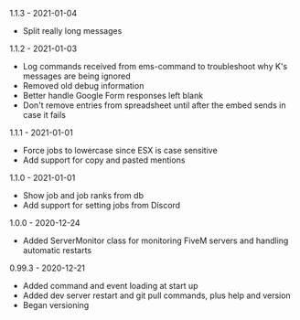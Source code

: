 1.1.3 - 2021-01-04
- Split really long messages

1.1.2 - 2021-01-03
- Log commands received from ems-command to troubleshoot why K's messages are being ignored
- Removed old debug information
- Better handle Google Form responses left blank
- Don't remove entries from spreadsheet until after the embed sends in case it fails

1.1.1 - 2021-01-01
- Force jobs to lowercase since ESX is case sensitive
- Add support for copy and pasted mentions

1.1.0 - 2021-01-01
- Show job and job ranks from db
- Add support for setting jobs from Discord

1.0.0 - 2020-12-24
- Added ServerMonitor class for monitoring FiveM servers and handling automatic restarts

0.99.3 - 2020-12-21
- Added command and event loading at start up
- Added dev server restart and git pull commands, plus help and version
- Began versioning